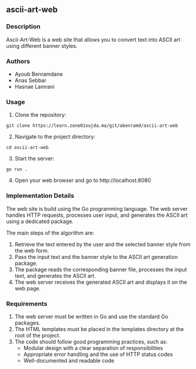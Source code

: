 ## ascii-art-web

### Description

Ascii-Art-Web is a web site that allows you to convert text into ASCII art using different banner styles.

### Authors

- Ayoub Benramdane
- Anas Sebbar
- Hasnae Lamrani


### Usage

1. Clone the repository:
``` 
git clone https://learn.zone01oujda.ma/git/abenramd/ascii-art-web
```
2. Navigate to the project directory:
```
cd ascii-art-web
```
3. Start the server:
```
go run . 
```
4. Open your web browser and go to http://localhost:8080

### Implementation Details

The web site is build using the Go programming language. The web server handles HTTP requests, processes user input, and generates the ASCII art using a dedicated package.

The main steps of the algorithm are:

1. Retrieve the text entered by the user and the selected banner style from the web form.
2. Pass the input text and the banner style to the ASCII art generation package.
3. The package reads the corresponding banner file, processes the input text, and generates the ASCII art.
4. The web server receives the generated ASCII art and displays it on the web page.


### Requirements

1. The web server must be written in Go and use the standard Go packages.
2. The HTML templates must be placed in the templates directory at the root of the project.
3. The code should follow good programming practices, such as:
    - Modular design with a clear separation of responsibilities
    - Appropriate error handling and the use of HTTP status codes
    - Well-documented and readable code

